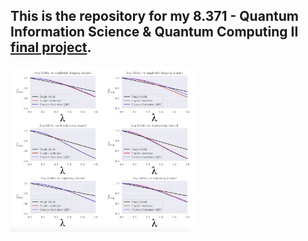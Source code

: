 ## This is the repository for my 8.371 - Quantum Information Science & Quantum Computing II [final project](https://github.com/JamesMcGreivy/convex-quantum-error-correction/blob/main/8_371_Final_Project_Paper.pdf).

<img width="300" alt="spectra" src="https://github.com/JamesMcGreivy/convex-quantum-error-correction/blob/main/assets/results.png">
